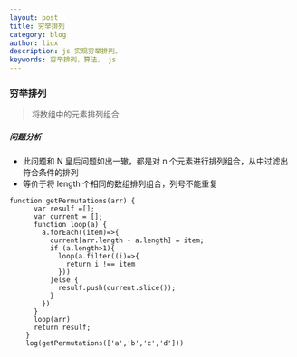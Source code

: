 ```yaml
---
layout: post
title: 穷举排列
category: blog
author: liux
description: js 实现穷举排列。
keywords: 穷举排列，算法， js
---
```


### 穷举排列
> 将数组中的元素排列组合
##### 问题分析
- 此问题和 N 皇后问题如出一辙，都是对 n 个元素进行排列组合，从中过滤出符合条件的排列
- 等价于将 length 个相同的数组排列组合，列号不能重复

```
function getPermutations(arr) {
      var resulf =[];
      var current = [];
      function loop(a) {
        a.forEach((item)=>{
          current[arr.length - a.length] = item;
          if (a.length>1){
            loop(a.filter((i)=>{
              return i !== item
            }))
          }else {
            resulf.push(current.slice());
          }
        })
      }
      loop(arr)
      return resulf;
    }
    log(getPermutations(['a','b','c','d']))
```